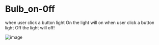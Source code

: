 # Bulb_on-0ff
when user click a button light On the light will on
when user click a button light Off the light will off!

![image](https://user-images.githubusercontent.com/98238038/217404343-91387efb-5c5b-42e3-9ec4-7add7fa15bda.png)
